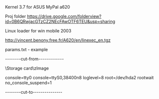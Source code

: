 Kernel 3.7 for ASUS MyPal a620

Proj folder
https://drive.google.com/folderview?id=0B6QRwjacGTzCZ2NEcFAwOTF6TEU&usp=sharing



Linux loader for win mobile 2003

http://vincent.benony.free.fr/A620/en/linexec_en.tgz

params.txt - example

--------cut-from-------------

\Storage card\zImage



console=tty0 console=ttyS0,38400n8 loglevel=8 root=/dev/hda2 rootwait no_console_suspend=1

--------cut-to---------------
